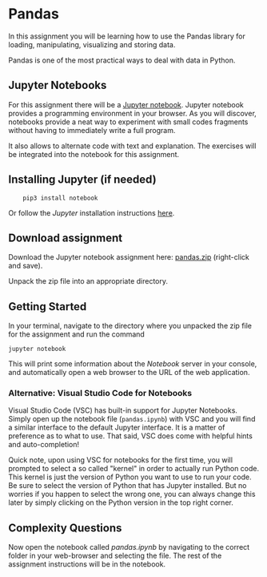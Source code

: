 # Pandas

In this assignment you will be learning how to use the Pandas library for loading, manipulating, visualizing and storing data.

Pandas is one of the most practical ways to deal with data in Python.

## Jupyter Notebooks

For this assignment there will be a [Jupyter notebook](http://jupyter.org/). Jupyter notebook provides a programming environment in your browser.
As you will discover, notebooks provide a neat way to experiment with small codes fragments without having to immediately write a full program.

It also allows to alternate code with text and explanation. The exercises will be integrated into the notebook for this assignment.

## Installing Jupyter (if needed)

        pip3 install notebook

Or follow the *Jupyter* installation instructions [here](https://jupyter.org/install).


## Download assignment

Download the Jupyter notebook assignment here: [pandas.zip](../code/pandas.zip)
(right-click and save).

Unpack the zip file into an appropriate directory.

## Getting Started

In your terminal, navigate to the directory where you unpacked the zip file for the
assignment and run the command

    jupyter notebook

This will print some information about the *Notebook* server in your console,
and automatically open a web browser to the URL of the web application.

### Alternative: Visual Studio Code for Notebooks

Visual Studio Code (VSC) has built-in support for Jupyter Notebooks. Simply open up the notebook file (`pandas.ipynb`) with VSC and you will find a similar interface to the default Jupyter interface. It is a matter of preference as to what to use. That said, VSC does come with helpful hints and auto-completion!

Quick note, upon using VSC for notebooks for the first time, you will prompted to select a so called "kernel" in order to actually run Python code. This kernel is just the version of Python you want to use to run your code. Be sure to select the version of Python that has Jupyter installed. But no worries if you happen to select the wrong one, you can always change this later by simply clicking on the Python version in the top right corner.

## Complexity Questions

Now open the notebook called *pandas.ipynb* by navigating to
the correct folder in your web-browser and selecting the file. The rest of the
assignment instructions will be in the notebook.
